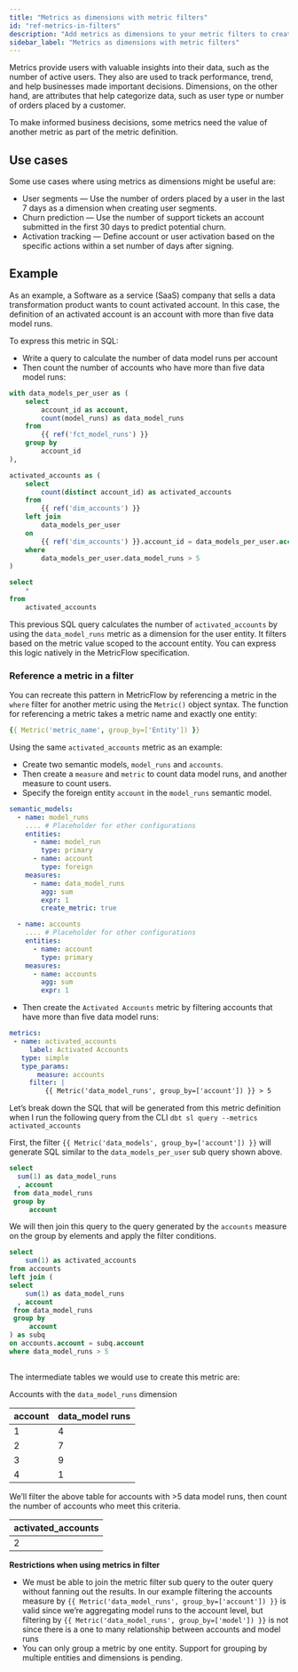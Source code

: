 ```yaml
---
title: "Metrics as dimensions with metric filters"
id: "ref-metrics-in-filters"
description: "Add metrics as dimensions to your metric filters to create more complex metrics and gain more insights."
sidebar_label: "Metrics as dimensions with metric filters"
---
```


Metrics provide users with valuable insights into their data, such as the number of active users. They also are used to track performance, trend, and help businesses made important decisions. Dimensions, on the other hand, are attributes that help categorize data, such as user type or number of orders placed by a customer.

To make informed business decisions, some metrics need the value of another metric as part of the metric definition.

## Use cases
Some use cases where using metrics as dimensions might be useful are:

- User segments &mdash; Use the number of orders placed by a user in the last 7 days as a dimension when creating user segments.
- Churn prediction &mdash; Use the number of support tickets an account submitted in the first 30 days to predict potential churn.
- Activation tracking &mdash; Define account or user activation based on the specific actions within a set number of days after signing.

## Example

As an example, a Software as a service (SaaS) company that sells a data transformation product wants to count activated account. In this case, the definition of an activated account is an account with more than five data model runs.  

To express this metric in SQL:
- Write a query to calculate the number of data model runs per account
- Then count the number of accounts who have more than five data model runs:

```sql
with data_models_per_user as (
    select
        account_id as account,
        count(model_runs) as data_model_runs
    from 
        {{ ref('fct_model_runs') }}
    group by 
        account_id
),

activated_accounts as (
    select
        count(distinct account_id) as activated_accounts
    from 
        {{ ref('dim_accounts') }}
    left join 
        data_models_per_user 
    on 
        {{ ref('dim_accounts') }}.account_id = data_models_per_user.account
    where 
        data_models_per_user.data_model_runs > 5
)

select
    *
from 
    activated_accounts
```

This previous SQL query calculates the number of `activated_accounts` by using the `data_model_runs` metric as a dimension for the user entity. It filters based on the metric value scoped to the account entity. You can express this logic natively in the MetricFlow specification.

### Reference a metric in a filter

You can recreate this pattern in MetricFlow by referencing a metric in the `where` filter for another metric using the `Metric()` object syntax. The function for referencing a metric takes a metric name and exactly one entity:

```yaml
{{ Metric('metric_name', group_by=['Entity']) }}
```

Using the same `activated_accounts` metric as an example:
- Create two semantic models, `model_runs` and `accounts`. 
- Then create a `measure` and `metric` to count data model runs, and another measure to count users.
- Specify the foreign entity `account` in the `model_runs` semantic model.

```yaml
semantic_models:
  - name: model_runs
    .... # Placeholder for other configurations
	entities:
      - name: model_run
        type: primary
      - name: account
        type: foreign
    measures:
      - name: data_model_runs
        agg: sum
        expr: 1
        create_metric: true

  - name: accounts
  	.... # Placeholder for other configurations
	entities:
      - name: account
        type: primary
    measures:
      - name: accounts
        agg: sum
        expr: 1
```

- Then create the `Activated Accounts` metric by filtering accounts that have more than five data model runs:

```yaml
metrics:
 - name: activated_accounts
	 label: Activated Accounts
   type: simple
   type_params:
	   measure: accounts
	 filter: |
		 {{ Metric('data_model_runs', group_by=['account']) }} > 5
```

Let’s break down the SQL that will be generated from this metric definition when I run the following query from the CLI `dbt sl query --metrics activated_accounts` 

First, the filter `{{ Metric('data_models', group_by=['account']) }}` will generate SQL similar to the `data_models_per_user` sub query shown above.

```sql
select
  sum(1) as data_model_runs
  , account
 from data_model_runs
 group by 
	 account
```

We will then join this query to the query generated by the `accounts` measure on the group by elements and apply the filter conditions.

```sql
select
	sum(1) as activated_accounts
from accounts
left join (
select
    sum(1) as data_model_runs
  , account
 from data_model_runs
 group by 
	 account
) as subq
on accounts.account = subq.account
where data_model_runs > 5
	
```

The intermediate tables we would use to create this metric are:

Accounts with the `data_model_runs` dimension

| account | data_model runs |
| --- | --- |
| 1 | 4 |
| 2 | 7 |
| 3 | 9 |
| 4 | 1 |

We’ll filter the above table for  accounts with >5 data model runs, then count the number of accounts who meet this criteria.

| activated_accounts |
| --- |
| 2 |

**Restrictions when using metrics in filter**

- We must be able to join the metric filter sub query to the outer query without fanning out the results. In our example filtering the accounts measure by `{{ Metric('data_model_runs', group_by=['account']) }}` is valid since we’re aggregating model runs to the account level, but filtering by `{{ Metric('data_model_runs', group_by=['model']) }}` is not since there is a one to many relationship between accounts and model runs
- You can only group a metric by one entity. Support for grouping by multiple entities and dimensions is pending.
